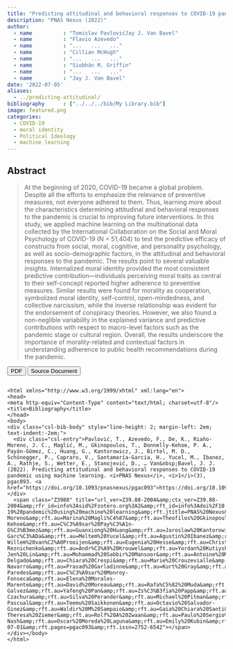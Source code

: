 ```yaml
---
title: "Predicting attitudinal and behavioral responses to COVID-19 pandemic using machine learning"
description: "PNAS Nexus (2022)"
author: 
  - name          : "Tomislav PavlovićJay J. Van Bavel"
  - name          : "Flavio Azevedo"
  - name          : "...   ...   ..."
  - name          : "Cillian McHugh"
  - name          : "...   ...   ..."
  - name          : "Siobhán M. Griffin"
  - name          : "...   ...   ..."
  - name          : "Jay J. Van Bavel"
date: '2022-07-05'
aliases:   
  - ../predicting-attitudinal/
bibliography      : ["../../../bib/My Library.bib"]
image: featured.png
categories: 
  - COVID-19
  - moral identity
  - Political Ideology
  - machine learning
---
```



## Abstract

>At the beginning of 2020, COVID-19 became a global problem. Despite all the efforts to emphasize the relevance of preventive measures, not everyone adhered to them. Thus, learning more about the characteristics determining attitudinal and behavioral responses to the pandemic is crucial to improving future interventions. In this study, we applied machine learning on the multinational data collected by the International Collaboration on the Social and Moral Psychology of COVID-19 (N = 51,404) to test the predictive efficacy of constructs from social, moral, cognitive, and personality psychology, as well as socio-demographic factors, in the attitudinal and behavioral responses to the pandemic. The results point to several valuable insights. Internalized moral identity provided the most consistent predictive contribution—individuals perceiving moral traits as central to their self-concept reported higher adherence to preventive measures. Similar results were found for morality as cooperation, symbolized moral identity, self-control, open-mindedness, and collective narcissism, while the inverse relationship was evident for the endorsement of conspiracy theories. However, we also found a non-neglible variability in the explained variance and predictive contributions with respect to macro-level factors such as the pandemic stage or cultural region. Overall, the results underscore the importance of morality-related and contextual factors in understanding adherence to public health recommendations during the pandemic.




<button type="button" class="btn btn-primary btn-sm" onclick="window.open('https://raw.githubusercontent.com/cillianmiltown/website_quarto/main/publications/pubs/predicting-attitudinal/predicting-attitudinal.pdf');" data-inline="true" >PDF</button>
<button type="button" class="btn btn-primary btn-sm" onclick="window.open('https://academic.oup.com/pnasnexus/article/1/3/pgac093/6631580?login=false')" >Source Document</button>


```{=html}

<html xmlns="http://www.w3.org/1999/xhtml" xml:lang="en">
<head>
<meta http-equiv="Content-Type" content="text/html; charset=utf-8"/>
<title>Bibliography</title>
</head>
<body>
<div class="csl-bib-body" style="line-height: 2; margin-left: 2em; text-indent:-2em;">
  <div class="csl-entry">Pavlović, T., Azevedo, F., De, K., Riaño-Moreno, J. C., Maglić, M., Gkinopoulos, T., Donnelly-Kehoe, P. A., Payán-Gómez, C., Huang, G., Kantorowicz, J., Birtel, M. D., Schönegger, P., Capraro, V., Santamaría-García, H., Yucel, M., Ibanez, A., Rathje, S., Wetter, E., Stanojević, D., … Van&nbsp;Bavel, J. J. (2022). Predicting attitudinal and behavioral responses to COVID-19 pandemic using machine learning. <i>PNAS Nexus</i>, <i>1</i>(3), pgac093. <a href="https://doi.org/10.1093/pnasnexus/pgac093">https://doi.org/10.1093/pnasnexus/pgac093</a></div>
  <span class="Z3988" title="url_ver=Z39.88-2004&amp;ctx_ver=Z39.88-2004&amp;rfr_id=info%3Asid%2Fzotero.org%3A2&amp;rft_id=info%3Adoi%2F10.1093%2Fpnasnexus%2Fpgac093&amp;rft_val_fmt=info%3Aofi%2Ffmt%3Akev%3Amtx%3Ajournal&amp;rft.genre=article&amp;rft.atitle=Predicting%20attitudinal%20and%20behavioral%20responses%20to%20COVID-19%20pandemic%20using%20machine%20learning&amp;rft.jtitle=PNAS%20Nexus&amp;rft.stitle=PNAS%20Nexus&amp;rft.volume=1&amp;rft.issue=3&amp;rft.aufirst=Tomislav&amp;rft.aulast=Pavlovi%C4%87&amp;rft.au=Tomislav%20Pavlovi%C4%87&amp;rft.au=Flavio%20Azevedo&amp;rft.au=Koustav%20De&amp;rft.au=Juli%C3%A1n%20C%20Ria%C3%B1o-Moreno&amp;rft.au=Marina%20Magli%C4%87&amp;rft.au=Theofilos%20Gkinopoulos&amp;rft.au=Patricio%20Andreas%20Donnelly-Kehoe&amp;rft.au=C%C3%A9sar%20Pay%C3%A1n-G%C3%B3mez&amp;rft.au=Guanxiong%20Huang&amp;rft.au=Jaroslaw%20Kantorowicz&amp;rft.au=Mich%C3%A8le%20D%20Birtel&amp;rft.au=Philipp%20Sch%C3%B6negger&amp;rft.au=Valerio%20Capraro&amp;rft.au=Hernando%20Santamar%C3%ADa-Garc%C3%ADa&amp;rft.au=Meltem%20Yucel&amp;rft.au=Agustin%20Ibanez&amp;rft.au=Steve%20Rathje&amp;rft.au=Erik%20Wetter&amp;rft.au=Dragan%20Stanojevi%C4%87&amp;rft.au=Jan-Willem%20van%C2%A0Prooijen&amp;rft.au=Eugenia%20Hesse&amp;rft.au=Christian%20T%20Elbaek&amp;rft.au=Renata%20Franc&amp;rft.au=Zoran%20Pavlovi%C4%87&amp;rft.au=Panagiotis%20Mitkidis&amp;rft.au=Aleksandra%20Cichocka&amp;rft.au=Michele%20Gelfand&amp;rft.au=Mark%20Alfano&amp;rft.au=Robert%20M%20Ross&amp;rft.au=Hallgeir%20Sj%C3%A5stad&amp;rft.au=John%20B%20Nezlek&amp;rft.au=Aleksandra%20Cislak&amp;rft.au=Patricia%20Lockwood&amp;rft.au=Koen%20Abts&amp;rft.au=Elena%20Agadullina&amp;rft.au=David%20M%20Amodio&amp;rft.au=Matthew%20A%20J%20Apps&amp;rft.au=John%20Jamir%20Benzon%20Aruta&amp;rft.au=Sahba%20Besharati&amp;rft.au=Alexander%20Bor&amp;rft.au=Becky%20Choma&amp;rft.au=William%20Cunningham&amp;rft.au=Waqas%20Ejaz&amp;rft.au=Harry%20Farmer&amp;rft.au=Andrej%20Findor&amp;rft.au=Biljana%20Gjoneska&amp;rft.au=Estrella%20Gualda&amp;rft.au=Toan%20L%20D%20Huynh&amp;rft.au=Mostak%20Ahamed%20Imran&amp;rft.au=Jacob%20Israelashvili&amp;rft.au=Elena%20Kantorowicz-Reznichenko&amp;rft.au=Andr%C3%A9%20Krouwel&amp;rft.au=Yordan%20Kutiyski&amp;rft.au=Michael%20Laakasuo&amp;rft.au=Claus%20Lamm&amp;rft.au=Jonathan%20Levy&amp;rft.au=Caroline%20Leygue&amp;rft.au=Ming-Jen%20Lin&amp;rft.au=Mohammad%20Sabbir%20Mansoor&amp;rft.au=Antoine%20Marie&amp;rft.au=Lewend%20Mayiwar&amp;rft.au=Honorata%20Mazepus&amp;rft.au=Cillian%20McHugh&amp;rft.au=Andreas%20Olsson&amp;rft.au=Tobias%20Otterbring&amp;rft.au=Dominic%20Packer&amp;rft.au=Jussi%20Palom%C3%A4ki&amp;rft.au=Anat%20Perry&amp;rft.au=Michael%20Bang%20Petersen&amp;rft.au=Arathy%20Puthillam&amp;rft.au=Tobias%20Rothmund&amp;rft.au=Petra%20C%20Schmid&amp;rft.au=David%20Stadelmann&amp;rft.au=Augustin%20Stoica&amp;rft.au=Drozdstoy%20Stoyanov&amp;rft.au=Kristina%20Stoyanova&amp;rft.au=Shruti%20Tewari&amp;rft.au=Bojan%20Todosijevi%C4%87&amp;rft.au=Benno%20Torgler&amp;rft.au=Manos%20Tsakiris&amp;rft.au=Hans%20H%20Tung&amp;rft.au=Radu%20Gabriel%20Umbre%C8%99&amp;rft.au=Edmunds%20Vanags&amp;rft.au=Madalina%20Vlasceanu&amp;rft.au=Andrew%20J%20Vonasch&amp;rft.au=Yucheng%20Zhang&amp;rft.au=Mohcine%20Abad&amp;rft.au=Eli%20Adler&amp;rft.au=Hamza%20Alaoui%20Mdarhri&amp;rft.au=Benedict%20Antazo&amp;rft.au=F%20Ceren%20Ay&amp;rft.au=Mouhamadou%20El%20Hady%20Ba&amp;rft.au=Sergio%20Barbosa&amp;rft.au=Brock%20Bastian&amp;rft.au=Anton%20Berg&amp;rft.au=Micha%C5%82%20Bia%C5%82ek&amp;rft.au=Ennio%20Bilancini&amp;rft.au=Natalia%20Bogatyreva&amp;rft.au=Leonardo%20Boncinelli&amp;rft.au=Jonathan%20E%20Booth&amp;rft.au=Sylvie%20Borau&amp;rft.au=Ondrej%20Buchel&amp;rft.au=Chrissie%20Ferreira%20de%C2%A0Carvalho&amp;rft.au=Tatiana%20Celadin&amp;rft.au=Chiara%20Cerami&amp;rft.au=Hom%20Nath%20Chalise&amp;rft.au=Xiaojun%20Cheng&amp;rft.au=Luca%20Cian&amp;rft.au=Kate%20Cockcroft&amp;rft.au=Jane%20Conway&amp;rft.au=Mateo%20A%20C%C3%B3rdoba-Delgado&amp;rft.au=Chiara%20Crespi&amp;rft.au=Marie%20Crouzevialle&amp;rft.au=Jo%20Cutler&amp;rft.au=Marzena%20Cyprya%C5%84ska&amp;rft.au=Justyna%20Dabrowska&amp;rft.au=Victoria%20H%20Davis&amp;rft.au=John%20Paul%20Minda&amp;rft.au=Pamala%20N%20Dayley&amp;rft.au=Sylvain%20Delouv%C3%A9e&amp;rft.au=Ognjan%20Denkovski&amp;rft.au=Guillaume%20Dezecache&amp;rft.au=Nathan%20A%20Dhaliwal&amp;rft.au=Alelie%20Diato&amp;rft.au=Roberto%20Di%20Paolo&amp;rft.au=Uwe%20Dulleck&amp;rft.au=J%C4%81nis%20Ekmanis&amp;rft.au=Tom%20W%20Etienne&amp;rft.au=Hapsa%20Hossain%20Farhana&amp;rft.au=Fahima%20Farkhari&amp;rft.au=Kristijan%20Fidanovski&amp;rft.au=Terry%20Flew&amp;rft.au=Shona%20Fraser&amp;rft.au=Raymond%20Boadi%20Frempong&amp;rft.au=Jonathan%20Fugelsang&amp;rft.au=Jessica%20Gale&amp;rft.au=E%20Bego%C3%B1a%20Garc%C3%ADa-Navarro&amp;rft.au=Prasad%20Garladinne&amp;rft.au=Kurt%20Gray&amp;rft.au=Siobh%C3%A1n%20M%20Griffin&amp;rft.au=Bjarki%20Gronfeldt&amp;rft.au=June%20Gruber&amp;rft.au=Eran%20Halperin&amp;rft.au=Volo%20Herzon&amp;rft.au=Matej%20Hru%C5%A1ka&amp;rft.au=Matthias%20F%20C%20Hudecek&amp;rft.au=Ozan%20Isler&amp;rft.au=Simon%20Jangard&amp;rft.au=Frederik%20J%C3%B8rgensen&amp;rft.au=Oleksandra%20Keudel&amp;rft.au=Lina%20Koppel&amp;rft.au=Mika%20Koverola&amp;rft.au=Anton%20Kunnari&amp;rft.au=Josh%20Leota&amp;rft.au=Eva%20Lermer&amp;rft.au=Chunyun%20Li&amp;rft.au=Chiara%20Longoni&amp;rft.au=Darragh%20McCashin&amp;rft.au=Igor%20Miklou%C5%A1i%C4%87&amp;rft.au=Juliana%20Molina-Paredes&amp;rft.au=C%C3%A9sar%20Monroy-Fonseca&amp;rft.au=Elena%20Morales-Marente&amp;rft.au=David%20Moreau&amp;rft.au=Rafa%C5%82%20Muda&amp;rft.au=Annalisa%20Myer&amp;rft.au=Kyle%20Nash&amp;rft.au=Jonas%20P%20Nitschke&amp;rft.au=Matthew%20S%20Nurse&amp;rft.au=Victoria%20Oldemburgo%20de%C2%A0Mello&amp;rft.au=Maria%20Soledad%20Palacios-Galvez&amp;rft.au=Yafeng%20Pan&amp;rft.au=Zs%C3%B3fia%20Papp&amp;rft.au=Philip%20P%C3%A4rnamets&amp;rft.au=Mariola%20Paruzel-Czachura&amp;rft.au=Silva%20Perander&amp;rft.au=Michael%20Pitman&amp;rft.au=Ali%20Raza&amp;rft.au=Gabriel%20Gaudencio%20R%C3%AAgo&amp;rft.au=Claire%20Robertson&amp;rft.au=Iv%C3%A1n%20Rodr%C3%ADguez-Pascual&amp;rft.au=Teemu%20Saikkonen&amp;rft.au=Octavio%20Salvador-Ginez&amp;rft.au=Waldir%20M%20Sampaio&amp;rft.au=Gaia%20Chiara%20Santi&amp;rft.au=David%20Schultner&amp;rft.au=Enid%20Schutte&amp;rft.au=Andy%20Scott&amp;rft.au=Ahmed%20Skali&amp;rft.au=Anna%20Stefaniak&amp;rft.au=Anni%20Sternisko&amp;rft.au=Brent%20Strickland&amp;rft.au=Jeffrey%20P%20Thomas&amp;rft.au=Gustav%20Tingh%C3%B6g&amp;rft.au=Iris%20J%20Traast&amp;rft.au=Raffaele%20Tucciarelli&amp;rft.au=Michael%20Tyrala&amp;rft.au=Nick%20D%20Ungson&amp;rft.au=Mete%20Sefa%20Uysal&amp;rft.au=Dirk%20Van%C2%A0Rooy&amp;rft.au=Daniel%20V%C3%A4stfj%C3%A4ll&amp;rft.au=Joana%20B%20Vieira&amp;rft.au=Christian%20von%C2%A0Sikorski&amp;rft.au=Alexander%20C%20Walker&amp;rft.au=Jennifer%20Watermeyer&amp;rft.au=Robin%20Willardt&amp;rft.au=Michael%20J%20A%20Wohl&amp;rft.au=Adrian%20Dominik%20W%C3%B3jcik&amp;rft.au=Kaidi%20Wu&amp;rft.au=Yuki%20Yamada&amp;rft.au=Onurcan%20Yilmaz&amp;rft.au=Kumar%20Yogeeswaran&amp;rft.au=Carolin-Theresa%20Ziemer&amp;rft.au=Rolf%20A%20Zwaan&amp;rft.au=Paulo%20Sergio%20Boggio&amp;rft.au=Ashley%20Whillans&amp;rft.au=Paul%20A%20M%20Van%C2%A0Lange&amp;rft.au=Rajib%20Prasad&amp;rft.au=Michal%20Onderco&amp;rft.au=Cathal%20O'Madagain&amp;rft.au=Tarik%20Nesh-Nash&amp;rft.au=Oscar%20Moreda%20Laguna&amp;rft.au=Emily%20Kubin&amp;rft.au=Mert%20G%C3%BCmren&amp;rft.au=Ali%20Fenwick&amp;rft.au=Arhan%20S%20Ertan&amp;rft.au=Michael%20J%20Bernstein&amp;rft.au=Hanane%20Amara&amp;rft.au=Jay%20Joseph%20Van%C2%A0Bavel&amp;rft.date=2022-07-01&amp;rft.pages=pgac093&amp;rft.issn=2752-6542"></span>
</div></body>
</html>


```


